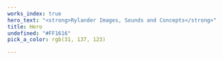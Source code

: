 ```yaml
---
works_index: true
hero_text: "<strong>Rylander Images, Sounds and Concepts</strong>"
title: Hero
undefined: "#FF1616"
pick_a_color: rgb(31, 137, 123)

---
```

<Hero :text="$page.frontmatter.hero_text" />
<WorksList />